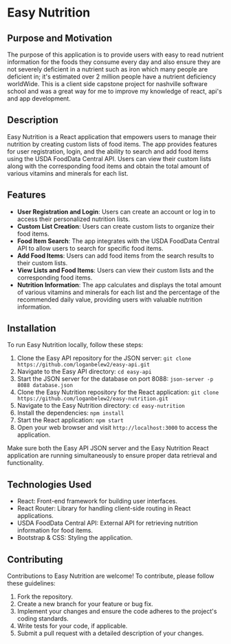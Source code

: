 # Easy Nutrition
 
## Purpose and Motivation
The purpose of this application is to provide users with easy to read nutrient information for the foods they consume every day and also ensure they are not severely deficient in a nutrient such as iron which many people are deficient in; it's estimated over 2 million people have a nutrient deficiency worldWide. This is a client side capstone project for nashville software school and was a great way for me to improve my knowledge of react, api's and app development.

## Description
Easy Nutrition is a React application that empowers users to manage their nutrition by creating custom lists of food items. The app provides features for user registration, login, and the ability to search and add food items using the USDA FoodData Central API. Users can view their custom lists along with the corresponding food items and obtain the total amount of various vitamins and minerals for each list.

## Features
- **User Registration and Login**: Users can create an account or log in to access their personalized nutrition lists.
- **Custom List Creation**: Users can create custom lists to organize their food items.
- **Food Item Search**: The app integrates with the USDA FoodData Central API to allow users to search for specific food items.
- **Add Food Items**: Users can add food items from the search results to their custom lists.
- **View Lists and Food Items**: Users can view their custom lists and the corresponding food items.
- **Nutrition Information**: The app calculates and displays the total amount of various vitamins and minerals for each list and the percentage of the recommended daily value, providing users with valuable nutrition information.

## Installation
To run Easy Nutrition locally, follow these steps:

1. Clone the Easy API repository for the JSON server: `git clone https://github.com/loganbelew2/easy-api.git`
2. Navigate to the Easy API directory: `cd easy-api`
3. Start the JSON server for the database on port 8088: `json-server -p 8088 database.json`
4. Clone the Easy Nutrition repository for the React application: `git clone https://github.com/loganbelew2/easy-nutrition.git`
5. Navigate to the Easy Nutrition directory: `cd easy-nutrition`
6. Install the dependencies: `npm install`
7. Start the React application: `npm start`
8. Open your web browser and visit `http://localhost:3000` to access the application.

Make sure both the Easy API JSON server and the Easy Nutrition React application are running simultaneously to ensure proper data retrieval and functionality.

## Technologies Used
- React: Front-end framework for building user interfaces.
- React Router: Library for handling client-side routing in React applications.
- USDA FoodData Central API: External API for retrieving nutrition information for food items.
-  Bootstrap & CSS: Styling the application.

## Contributing
Contributions to Easy Nutrition are welcome! To contribute, please follow these guidelines:

1. Fork the repository.
2. Create a new branch for your feature or bug fix.
3. Implement your changes and ensure the code adheres to the project's coding standards.
4. Write tests for your code, if applicable.
5. Submit a pull request with a detailed description of your changes.

